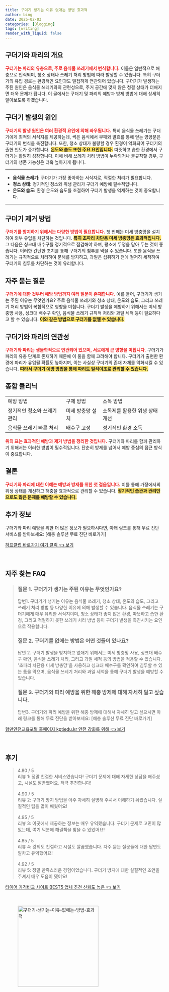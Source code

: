 ```yaml
---
title: 구더기 생기는 이유 없애는 방법 효과적
author: bing
date: 2025-02-03
categories: [Blogging]
tags: [writing]
render_with_liquid: false
---
```



<h2 id='구더기와_파리의_개요'>구더기와 파리의 개요</h2>

<p><b><span style="color: #ee2323;">구더기는 파리의 유충으로, 주로 음식물 쓰레기에서 번식합니다.</span></b> 이들은 일반적으로 해충으로 인식되며, 청소 상태나 쓰레기 처리 방법에 따라 발생할 수 있습니다. 특히 구더기의 유입 경로는 환경적인 요인과도 밀접하게 연관되어 있습니다. 구더기가 발생하는 주된 원인은 음식물 쓰레기와의 관련성으로, 주거 공간에 맞지 않은 청결 상태가 더해지면 더욱 문제가 됩니다. 이 글에서는 구더기 및 파리의 예방과 방제 방법에 대해 상세히 알아보도록 하겠습니다.</p>

<h2 id='구더기_발생의_원인'>구더기 발생의 원인</h2>

<p><b><span style="color: #ee2323;">구더기의 발생 원인은 여러 환경적 요인에 의해 좌우됩니다.</span></b> 특히 음식물 쓰레기는 구더기에게 최적의 서식지를 제공하는데, 썩은 음식에서 부패와 발효를 통해 얻는 영양분은 구더기의 번식을 촉진합니다. 또한, 청소 상태가 불량할 경우 환경이 악화되어 구더기의 출현 빈도가 증가합니다. <b><span style="background-color: #ffe066;">온도와 습도 또한 주요 요인입니다.</span></b> 따뜻하고 습한 환경에서 구더기는 활발히 성장합니다. 이에 비해 쓰레기 처리 방법이 누락되거나 불규칙할 경우, 구더기의 생존 가능성은 더욱 높아지게 됩니다.</p>

<hr />

<ul>
    <li><b>음식물 쓰레기:</b> 구더기가 가장 좋아하는 서식지로, 적절한 처리가 필요합니다.</li>
    <li><b>청소 상태:</b> 정기적인 청소와 위생 관리가 구더기 예방에 필수적입니다.</li>
    <li><b>온도와 습도:</b> 환경 온도와 습도를 조절하여 구더기 발생을 억제하는 것이 중요합니다.</li>
</ul>

<hr />

<h2 id='구더기_제거_방법'>구더기 제거 방법</h2>

<p><b><span style="color: #ee2323;">구더기를 방지하기 위해서는 다양한 방법이 필요합니다.</span></b> 첫 번째는 미세 방충망을 설치하여 외부 유입을 차단하는 것입니다. <b><span style="background-color: #ffe066;">특히 초파리 차단용 미세 방충망은 효과적입니다.</span></b> 그 다음은 싱크대 배수구를 정기적으로 점검해야 하며, 평소에 뚜껑을 닫아 두는 것이 좋습니다. 이러한 간단한 조치를 통해 구더기의 침투를 막을 수 있습니다. 또한 음식물 쓰레기는 규칙적으로 처리하여 분해를 방지하고, 과일은 섭취하기 전에 철저히 세척하여 구더기의 침투를 차단하는 것이 유리합니다.</p>

<h2 id='자주_묻는_질문'>자주 묻는 질문</h2>

<p><b><span style="color: #ee2323;">구더기에 대한 것부터 예방 방법까지 여러 질문이 존재합니다.</span></b> 예를 들어, 구더기가 생기는 주된 이유는 무엇인가요? 주로 음식물 쓰레기와 청소 상태, 온도와 습도, 그리고 쓰레기 처리 방법이 복합적으로 영향을 미칩니다. 구더기 발생을 예방하기 위해서는 미세 방충망 사용, 싱크대 배수구 확인, 음식물 쓰레기 규칙적 처리와 과일 세척 등이 필요하다고 할 수 있습니다. <b><span style="background-color: #ffe066;">이와 같은 방법으로 구더기를 없앨 수 있습니다.</span></b></p>

<h2 id='구더기_와_파리의_연관성'>구더기와 파리의 연관성</h2>

<p><b><span style="color: #ee2323;">구더기와 파리는 생물학적으로 연관되어 있으며, 서로에게 큰 영향을 미칩니다.</span></b> 구더기가 파리의 유충 단계로 존재하기 때문에 이 둘을 함께 고려해야 합니다. 구더기가 출현한 환경에 파리가 유입될 확률도 높아지며, 이는 사실상 구더기의 존재 자체를 악화시킬 수 있습니다. <b><span style="background-color: #ffe066;">따라서 구더기 예방 방법을 통해 파리도 일석이조로 관리할 수 있습니다.</span></b></p>

<h2 id='종합_클리닉'>종합 클리닉</h2>

<table>
    <tr>
        <td>예방 방법</td>
        <td>구제 방법</td>
        <td>소독 방법</td>
    </tr>
    <tr>
        <td>정기적인 청소와 쓰레기 관리</td>
        <td>미세 방충망 설치</td>
        <td>소독제를 활용한 위생 상태 개선</td>
    </tr>
    <tr>
        <td>음식물 쓰레기 빠른 처리</td>
        <td>배수구 고정</td>
        <td>정기적인 환경 소독</td>
    </tr>
</table>

<p><b><span style="color: #ee2323;">위의 표는 효과적인 예방과 제거 방법을 정리한 것입니다.</span></b> 구더기와 파리를 함께 관리하기 위해서는 이러한 방법이 필수적입니다. 단순히 방제를 넘어서 예방 중심의 접근 방식이 중요합니다.</p>

<h2 id='결론'>결론</h2>

<p><b><span style="color: #ee2323;">구더기와 파리에 대한 이해는 예방과 방제를 위한 첫 걸음입니다.</span></b> 이를 통해 가정에서의 위생 상태를 개선하고 해충을 효과적으로 관리할 수 있습니다. <b><span style="background-color: #ffe066;">정기적인 습관과 관리만으로도 많은 문제를 예방할 수 있습니다.</span></b></p>

<h2 id='추가_정보'>추가 정보</h2>

<p>구더기와 파리 예방을 위한 더 많은 정보가 필요하시다면, 아래 링크를 통해 무료 진단 서비스를 받아보세요: [해충 솔루션 무료 진단 바로가기]</p>


<p><a class="click-button" title="하프클럽 바로가기 여기 클릭" href="https://yellowplanner.github.io/posts/%ED%95%98%ED%94%84%ED%81%B4%EB%9F%BD-%EB%B0%94%EB%A1%9C%EA%B0%80%EA%B8%B0-%EC%97%AC%EA%B8%B0-%ED%81%B4%EB%A6%AD/" rel="dofollow">하프클럽 바로가기 여기 클릭 👈 보기</a></p><br>
<h2 id='자주_찾는_FAQ'>자주 찾는 FAQ</h2>
<div itemscope="" itemtype="https://schema.org/FAQPage"> 
<blockquote> 
<div itemscope="" itemprop="mainEntity" itemtype="https://schema.org/Question"> 
<h3 itemprop="name">질문 1. 구더기가 생기는 주된 이유는 무엇인가요?</h3> 
<div itemscope="" itemprop="acceptedAnswer" itemtype="https://schema.org/Answer"> 
<span itemprop="text"> 
<p>답변1. 구더기가 생기는 이유는 음식물 쓰레기, 청소 상태, 온도와 습도, 그리고 쓰레기 처리 방법 등 다양한 이유에 의해 발생할 수 있습니다. 음식물 쓰레기는 구더기에게 매우 유리한 서식지이며, 청소 상태가 좋지 않은 환경, 따뜻하고 습한 환경, 그리고 적절하지 못한 쓰레기 처리 방법 등이 구더기 발생을 촉진시키는 요인으로 작용합니다.</p> 
</span> 
</div> 
</div> 

<div itemscope="" itemprop="mainEntity" itemtype="https://schema.org/Question"> 
<h3 itemprop="name">질문 2. 구더기를 없애는 방법은 어떤 것들이 있나요?</h3> 
<div itemscope="" itemprop="acceptedAnswer" itemtype="https://schema.org/Answer"> 
<span itemprop="text"> 
<p>답변 2. 구더기 발생을 방지하고 없애기 위해서는 미세 방충망 사용, 싱크대 배수구 확인, 음식물 쓰레기 처리, 그리고 과일 세척 등의 방법을 적용할 수 있습니다. '초파리 차단용 미세 방충망'을 사용하고 싱크대 배수구를 확인하여 침투할 수 있는 틈을 막으며, 음식물 쓰레기 처리와 과일 세척을 통해 구더기 발생을 예방할 수 있습니다.</p> 
</span> 
</div> 
</div> 

<div itemscope="" itemprop="mainEntity" itemtype="https://schema.org/Question"> 
<h3 itemprop="name">질문 3. 구더기와 파리 예방을 위한 해충 방제에 대해 자세히 알고 싶습니다.</h3> 
<div itemscope="" itemprop="acceptedAnswer" itemtype="https://schema.org/Answer"> 
<span itemprop="text"> 
<p>답변3. 구더기와 파리 예방을 위한 해충 방제에 대해서 자세히 알고 싶으시면 아래 링크를 통해 무료 진단을 받아보세요: [해충 솔루션 무료 진단 바로가기]</p> 
</span> 
</div> 
</div> 
</blockquote> 
</div>
<p><a class="click-button" title="항만안전교육포털 홈페이지 kptiedu.kr 안전 강화를 위해" href="https://yellowplanner.github.io/posts/%ED%95%AD%EB%A7%8C%EC%95%88%EC%A0%84%EA%B5%90%EC%9C%A1%ED%8F%AC%ED%84%B8-%ED%99%88%ED%8E%98%EC%9D%B4%EC%A7%80-kptiedu.kr-%EC%95%88%EC%A0%84-%EA%B0%95%ED%99%94%EB%A5%BC-%EC%9C%84%ED%95%B4/" rel="dofollow">항만안전교육포털 홈페이지 kptiedu.kr 안전 강화를 위해 👈 보기</a></p><br>
<h2 id='후기'>후기</h2>
<div itemscope itemtype="https://schema.org/Product">
  <blockquote>
  <div itemprop="review" itemscope itemtype="https://schema.org/Review">
      <div itemprop="reviewRating" itemscope itemtype="https://schema.org/Rating"> <span itemprop="ratingValue">4.80</span> / <span itemprop="bestRating">5</span> </div>
      <span itemprop="reviewBody">리뷰 1: 정말 친절한 서비스였습니다! 구더기 문제에 대해 자세한 상담을 해주셨고, 시설도 깔끔했어요. 적극 추천합니다!</span>
  </div>
  <br>
  <div itemprop="review" itemscope itemtype="https://schema.org/Review">
      <div itemprop="reviewRating" itemscope itemtype="https://schema.org/Rating"> <span itemprop="ratingValue">4.90</span> / <span itemprop="bestRating">5</span> </div>
      <span itemprop="reviewBody">리뷰 2: 구더기 방지 방법을 아주 자세히 설명해 주셔서 이해하기 쉬웠습니다. 실질적인 팁을 많이 배웠어요!</span>
  </div>
  <br>
  <div itemprop="review" itemscope itemtype="https://schema.org/Review">
      <div itemprop="reviewRating" itemscope itemtype="https://schema.org/Rating"> <span itemprop="ratingValue">4.95</span> / <span itemprop="bestRating">5</span> </div>
      <span itemprop="reviewBody">리뷰 3: 이곳에서 제공하는 정보는 매우 유익했습니다. 구더기 문제로 고민이 많았는데, 여기 덕분에 해결책을 찾을 수 있었어요!</span>
  </div>
  <br>
  <div itemprop="review" itemscope itemtype="https://schema.org/Review">
      <div itemprop="reviewRating" itemscope itemtype="https://schema.org/Rating"> <span itemprop="ratingValue">4.85</span> / <span itemprop="bestRating">5</span> </div>
      <span itemprop="reviewBody">리뷰 4: 강의도 친절하고 시설도 깔끔했습니다. 자주 묻는 질문들에 대한 답변도 알차고 유익했어요!</span>
  </div>
  <br>
  <div itemprop="review" itemscope itemtype="https://schema.org/Review">
      <div itemprop="reviewRating" itemscope itemtype="https://schema.org/Rating"> <span itemprop="ratingValue">4.92</span> / <span itemprop="bestRating">5</span> </div>
      <span itemprop="reviewBody">리뷰 5: 정말 만족스러운 경험이었습니다. 구더기 방지에 대한 실질적인 조언을 주셔서 매우 도움이 됐어요!</span>
  </div>
  </blockquote>
</div>
<p><a class="click-button" title="타이어 가격비교 사이트 BEST5 업체 추천 신뢰도 높은" href="https://yellowplanner.github.io/posts/%ED%83%80%EC%9D%B4%EC%96%B4-%EA%B0%80%EA%B2%A9%EB%B9%84%EA%B5%90-%EC%82%AC%EC%9D%B4%ED%8A%B8-BEST5-%EC%97%85%EC%B2%B4-%EC%B6%94%EC%B2%9C-%EC%8B%A0%EB%A2%B0%EB%8F%84-%EB%86%92%EC%9D%80/" rel="dofollow">타이어 가격비교 사이트 BEST5 업체 추천 신뢰도 높은 👈 보기</a></p><br>
<figure class="image"><img src="https://yellowplanner.github.io/assets/img/thumbnail/구더기-생기는-이유-없애는-방법-효과적.webp" alt="구더기-생기는-이유-없애는-방법-효과적" width="256" height="256"></figure>